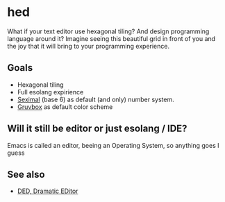 # hed

What if your text editor use hexagonal tiling? And design programming language around it? Imagine seeing this beautiful grid in front of you and the joy that it will bring to your programming experience.

## Goals

- Hexagonal tiling
- Full esolang expirience
- [Seximal](https://www.seximal.net/) (base 6) as default (and only) number system.
- [Gruvbox](https://github.com/morhetz/gruvbox) as default color scheme

## Will it still be editor or just esolang / IDE?

Emacs is called an editor, beeing an Operating System, so anything goes I guess

## See also

- [DED, Dramatic EDitor](https://github.com/tsoding/ded)
